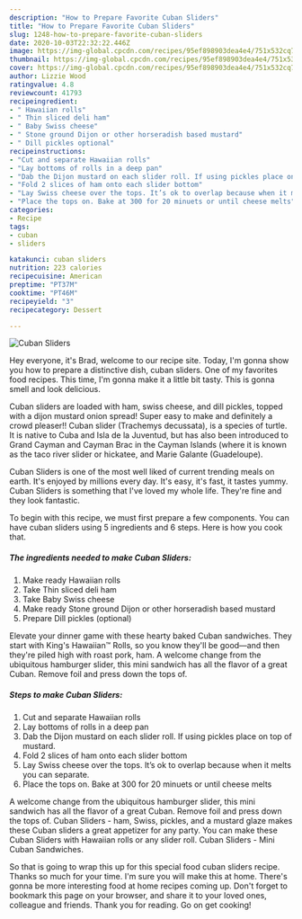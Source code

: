 ```yaml
---
description: "How to Prepare Favorite Cuban Sliders"
title: "How to Prepare Favorite Cuban Sliders"
slug: 1248-how-to-prepare-favorite-cuban-sliders
date: 2020-10-03T22:32:22.446Z
image: https://img-global.cpcdn.com/recipes/95ef898903dea4e4/751x532cq70/cuban-sliders-recipe-main-photo.jpg
thumbnail: https://img-global.cpcdn.com/recipes/95ef898903dea4e4/751x532cq70/cuban-sliders-recipe-main-photo.jpg
cover: https://img-global.cpcdn.com/recipes/95ef898903dea4e4/751x532cq70/cuban-sliders-recipe-main-photo.jpg
author: Lizzie Wood
ratingvalue: 4.8
reviewcount: 41793
recipeingredient:
- " Hawaiian rolls"
- " Thin sliced deli ham"
- " Baby Swiss cheese"
- " Stone ground Dijon or other horseradish based mustard"
- " Dill pickles optional"
recipeinstructions:
- "Cut and separate Hawaiian rolls"
- "Lay bottoms of rolls in a deep pan"
- "Dab the Dijon mustard on each slider roll. If using pickles place on top of mustard."
- "Fold 2 slices of ham onto each slider bottom"
- "Lay Swiss cheese over the tops. It’s ok to overlap because when it melts you can separate."
- "Place the tops on. Bake at 300 for 20 minuets or until cheese melts"
categories:
- Recipe
tags:
- cuban
- sliders

katakunci: cuban sliders 
nutrition: 223 calories
recipecuisine: American
preptime: "PT37M"
cooktime: "PT46M"
recipeyield: "3"
recipecategory: Dessert

---
```



![Cuban Sliders](https://img-global.cpcdn.com/recipes/95ef898903dea4e4/751x532cq70/cuban-sliders-recipe-main-photo.jpg)

Hey everyone, it's Brad, welcome to our recipe site. Today, I'm gonna show you how to prepare a distinctive dish, cuban sliders. One of my favorites food recipes. This time, I'm gonna make it a little bit tasty. This is gonna smell and look delicious.

Cuban sliders are loaded with ham, swiss cheese, and dill pickles, topped with a dijon mustard onion spread! Super easy to make and definitely a crowd pleaser!! Cuban slider (Trachemys decussata), is a species of turtle. It is native to Cuba and Isla de la Juventud, but has also been introduced to Grand Cayman and Cayman Brac in the Cayman Islands (where it is known as the taco river slider or hickatee, and Marie Galante (Guadeloupe).

Cuban Sliders is one of the most well liked of current trending meals on earth. It's enjoyed by millions every day. It's easy, it's fast, it tastes yummy. Cuban Sliders is something that I've loved my whole life. They're fine and they look fantastic.


To begin with this recipe, we must first prepare a few components. You can have cuban sliders using 5 ingredients and 6 steps. Here is how you cook that.

<!--inarticleads1-->

##### The ingredients needed to make Cuban Sliders:

1. Make ready  Hawaiian rolls
1. Take  Thin sliced deli ham
1. Take  Baby Swiss cheese
1. Make ready  Stone ground Dijon or other horseradish based mustard
1. Prepare  Dill pickles (optional)


Elevate your dinner game with these hearty baked Cuban sandwiches. They start with King&#39;s Hawaiian™ Rolls, so you know they&#39;ll be good—and then they&#39;re piled high with roast pork, ham. A welcome change from the ubiquitous hamburger slider, this mini sandwich has all the flavor of a great Cuban. Remove foil and press down the tops of. 

<!--inarticleads2-->

##### Steps to make Cuban Sliders:

1. Cut and separate Hawaiian rolls
1. Lay bottoms of rolls in a deep pan
1. Dab the Dijon mustard on each slider roll. If using pickles place on top of mustard.
1. Fold 2 slices of ham onto each slider bottom
1. Lay Swiss cheese over the tops. It’s ok to overlap because when it melts you can separate.
1. Place the tops on. Bake at 300 for 20 minuets or until cheese melts


A welcome change from the ubiquitous hamburger slider, this mini sandwich has all the flavor of a great Cuban. Remove foil and press down the tops of. Cuban Sliders - ham, Swiss, pickles, and a mustard glaze makes these Cuban sliders a great appetizer for any party. You can make these Cuban Sliders with Hawaiian rolls or any slider roll. Cuban Sliders - Mini Cuban Sandwiches. 

So that is going to wrap this up for this special food cuban sliders recipe. Thanks so much for your time. I'm sure you will make this at home. There's gonna be more interesting food at home recipes coming up. Don't forget to bookmark this page on your browser, and share it to your loved ones, colleague and friends. Thank you for reading. Go on get cooking!
